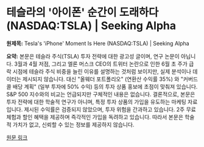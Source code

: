 # 테슬라의 '아이폰' 순간이 도래하다 (NASDAQ:TSLA) | Seeking Alpha

**원제목:** Tesla's 'iPhone' Moment Is Here (NASDAQ:TSLA) | Seeking Alpha

**요약:** 본문은 테슬라 주식(TSLA) 투자 전략에 대한 광고성 글이며, 연구 논문이 아닙니다.  3월과 4월 저점, 그리고 엘론 머스크 CEO의 트위터 논란으로 인한 6월 초 주가 급락 시점에 테슬라 주식 비중을 늘린 이유를 설명하는 것처럼 보이지만, 실제 분석이나 데이터는 제시되지 않습니다.  대신 "올웨더 포트폴리오" (연환산 수익률 35%) 와 "커버드콜 배당 계획" (일부 투자에 50% 수익) 등의 투자 상품 홍보에 초점이 맞춰져 있습니다.  S&P 500 지수와의 비교는 언급되지만 구체적인 내용은 없습니다.  결론적으로, 본문은 투자 전략에 대한 학술적 연구가 아니며, 특정 투자 상품의 가입을 유도하는 마케팅 자료입니다.  제시된 수익률은 검증되지 않았으며, 투자 위험을 간과하고 있습니다.  2주 무료 체험과 할인 혜택을 제공하며 즉각적인 가입을 독려하고 있습니다.  따라서 본문은 학술적 가치가 없고, 신뢰할 수 있는 정보를 제공하지 않습니다.

[원문 링크](https://seekingalpha.com/article/4803870-teslas-iphone-moment-is-here)
